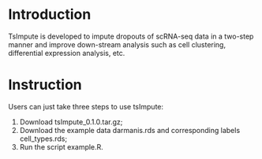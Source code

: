 # Introduction
TsImpute is developed to impute dropouts of scRNA-seq data in a two-step manner and improve down-stream analysis such as cell clustering, differential expression analysis, etc.

# Instruction
Users can just take three steps to use tsImpute:
1. Download tsImpute_0.1.0.tar.gz;
2. Download the example data darmanis.rds and corresponding labels cell_types.rds;
3. Run the script example.R.
